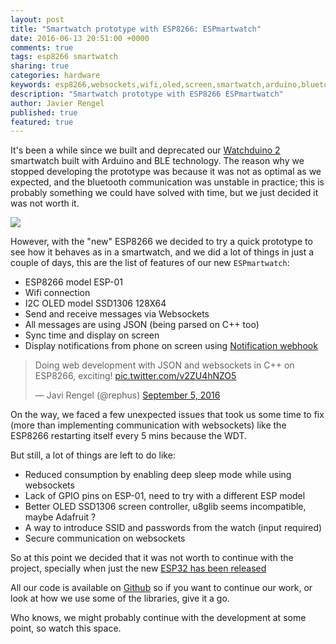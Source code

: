 ```yaml
---
layout: post
title: "Smartwatch prototype with ESP8266: ESPmartwatch"
date: 2016-06-13 20:51:00 +0000
comments: true
tags: esp8266 smartwatch
sharing: true
categories: hardware
keywords: esp8266,websockets,wifi,oled,screen,smartwatch,arduino,bluetooth
description: "Smartwatch prototype with ESP8266 ESPmartwatch"
author: Javier Rengel
published: true
featured: true
---
```


It's been a while since we built and deprecated our [Watchduino 2](http://coconauts/projects/watchduino2) smartwatch built with Arduino and BLE technology. The reason why we stopped developing the prototype was because it was not as optimal as we expected, and the bluetooth communication was unstable in practice; this is probably something we could have solved with time, but we just decided it was not worth it.

![](https://photos.google.com/share/AF1QipOEfKO-t2YQuWrAs3JquDRCcmUcTJPXFBhZgx-xf4I0IaHE9-GfODI-dCLvhUBUSg/photo/AF1QipNlfph4kU3MMJHV-ioySjQdrdukdhoglP3bV7lh?key=Y0xneWNXRW04cnpUM0R3UTh6OTVZcWhrWFZmS0RR)

However, with the "new" ESP8266 we decided to try a quick prototype to see how it behaves as in a smartwatch, and we did a lot of things in just a couple of days, this are the list of features of our new  `ESPmartwatch`:

<!--more-->

* ESP8266 model ESP-01
* Wifi connection
* I2C OLED model SSD1306 128X64
* Send and receive messages via Websockets
* All messages are using JSON (being parsed on C++ too)
* Sync time and display on screen
* Display notifications from phone on screen using [Notification webhook](https://github.com/rephus/notification-webhook)

<blockquote class="twitter-tweet" data-lang="en"><p lang="en" dir="ltr">Doing web development with JSON and websockets in C++ on ESP8266, exciting! <a href="https://t.co/v2ZU4hNZO5">pic.twitter.com/v2ZU4hNZO5</a></p>&mdash; Javi Rengel (@rephus) <a href="https://twitter.com/rephus/status/772901218414891008">September 5, 2016</a></blockquote>
<script async src="//platform.twitter.com/widgets.js" charset="utf-8"></script>

On the way, we faced a few unexpected issues that took us some time to fix (more than implementing communication with websockets) like the ESP8266 restarting itself every 5 mins because the WDT.

But still, a lot of things are left to do like:

* Reduced consumption by enabling deep sleep mode while using websockets
* Lack of GPIO pins on ESP-01, need to try with a different ESP model
* Better OLED SSD1306 screen controller, u8glib seems incompatible, maybe Adafruit ?
* A way to introduce SSID and passwords from the watch (input required)
* Secure communication on websockets

So at this point we decided that it was not worth to continue with the project, specially when just the new [ESP32 has been released](http://hackaday.com/2016/09/05/new-part-day-the-esp32-has-been-released/)

All our code is available on [Github](TODO) so if you want to continue our work, or look at how we use some of the libraries, give it a go.

Who knows, we might probably continue with the development at some point, so watch this space.
